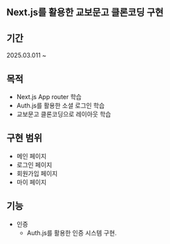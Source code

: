 ## Next.js를 활용한 교보문고 클론코딩 구현

## 기간
2025.03.011 ~

## 목적
- Next.js App router 학습
- Auth.js를 활용한 소셜 로그인 학습
- 교보문고 클론코딩으로 레이아웃 학습


## 구현 범위
- 메인 페이지
- 로그인 페이지
- 회원가입 페이지
- 마이 페이지


## 기능
- 인증
  -  Auth.js를 활용한 인증 시스템 구현.
